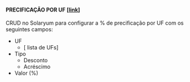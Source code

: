 #### PRECIFICAÇÃO POR UF [[link](https://sandbox.solaryum.com.br/fotus-yfe/configuracoes/precificacao-uf)]

CRUD no Solaryum para configurar a % de precificação por UF com os seguintes campos:

- UF
    - [ lista de UFs]
- Tipo
    - Desconto
    - Acréscimo
- Valor (%)
